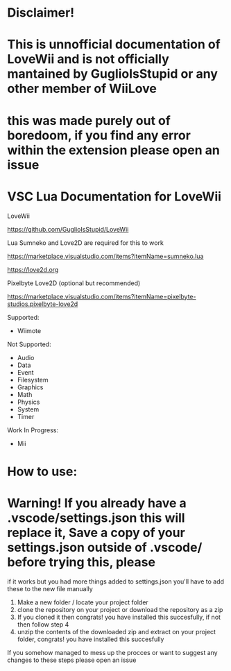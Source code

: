 # Disclaimer! 
# This is unnofficial documentation of LoveWii and is not officially mantained by GuglioIsStupid or any other member of WiiLove
# this was made purely out of boredoom, if you find any error within the extension please open an issue

# VSC Lua Documentation for LoveWii

LoveWii

https://github.com/GuglioIsStupid/LoveWii

Lua Sumneko and Love2D are required for this to work

https://marketplace.visualstudio.com/items?itemName=sumneko.lua

https://love2d.org

Pixelbyte Love2D (optional but recommended)

https://marketplace.visualstudio.com/items?itemName=pixelbyte-studios.pixelbyte-love2d

Supported:
- Wiimote

Not Supported:
- Audio
- Data
- Event
- Filesystem
- Graphics
- Math
- Physics
- System
- Timer

Work In Progress:
- Mii

# How to use:

# Warning! If you already have a .vscode/settings.json this will replace it, Save a copy of your settings.json outside of .vscode/ before trying this, please

if it works but you had more things added to settings.json you'll have to add these to the new file manually

1) Make a new folder / locate your project folder
2) clone the repository on your project or download the repository as a zip
3) If you cloned it then congrats! you have installed this succesfully, if not then follow step 4
4) unzip the contents of the downloaded zip and extract on your project folder, congrats! you have installed this succesfully

If you somehow managed to mess up the procces or want to suggest any changes to these steps please open an issue
